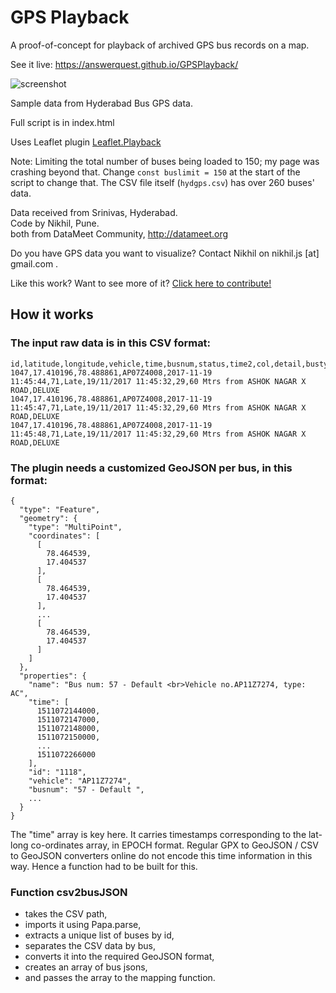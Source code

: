 # GPS Playback
A proof-of-concept for playback of archived GPS bus records on a map.

See it live: <https://answerquest.github.io/GPSPlayback/>

![screenshot](https://i.imgur.com/TaJOrnf.png)

Sample data from Hyderabad Bus GPS data.

Full script is in index.html

Uses Leaflet plugin [Leaflet.Playback](https://github.com/hallahan/LeafletPlayback)

Note: Limiting the total number of buses being loaded to 150; my page was crashing beyond that. Change `const buslimit = 150` at the start of the script to change that. The CSV file itself (`hydgps.csv`) has over 260 buses' data.

Data received from Srinivas, Hyderabad.<br>
Code by Nikhil, Pune.<br>
both from DataMeet Community, http://datameet.org

Do you have GPS data you want to visualize? Contact Nikhil on nikhil.js [at] gmail.com .

Like this work? Want to see more of it? [Click here to contribute!](https://www.instamojo.com/@nikhilvj/)

## How it works

### The input raw data is in this CSV format:

```
id,latitude,longitude,vehicle,time,busnum,status,time2,col,detail,bustype
1047,17.410196,78.488861,AP07Z4008,2017-11-19 11:45:44,71,Late,19/11/2017 11:45:32,29,60 Mtrs from ASHOK NAGAR X ROAD,DELUXE
1047,17.410196,78.488861,AP07Z4008,2017-11-19 11:45:47,71,Late,19/11/2017 11:45:32,29,60 Mtrs from ASHOK NAGAR X ROAD,DELUXE
1047,17.410196,78.488861,AP07Z4008,2017-11-19 11:45:48,71,Late,19/11/2017 11:45:32,29,60 Mtrs from ASHOK NAGAR X ROAD,DELUXE
```
### The plugin needs a customized GeoJSON per bus, in this format:
```
{
  "type": "Feature",
  "geometry": {
    "type": "MultiPoint",
    "coordinates": [
      [
        78.464539,
        17.404537
      ],
      [
        78.464539,
        17.404537
      ],
      ...
      [
        78.464539,
        17.404537
      ]
    ]
  },
  "properties": {
    "name": "Bus num: 57 - Default <br>Vehicle no.AP11Z7274, type: AC",
    "time": [
      1511072144000,
      1511072147000,
      1511072148000,
      1511072150000,
      ...
      1511072266000
    ],
    "id": "1118",
    "vehicle": "AP11Z7274",
    "busnum": "57 - Default ",
    ...
  }
}
```
The "time" array is key here. It carries timestamps corresponding to the lat-long co-ordinates array, in EPOCH format. Regular GPX to GeoJSON / CSV to GeoJSON converters online do not encode this time information in this way. Hence a function had to be built for this.

### Function csv2busJSON

* takes the CSV path, 
* imports it using Papa.parse,
* extracts a unique list of buses by id,
* separates the CSV data by bus,
* converts it into the required GeoJSON format,
* creates an array of bus jsons,
* and passes the array to the mapping function.
